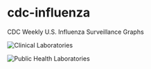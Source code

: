 # cdc-influenza
CDC Weekly U.S. Influenza Surveillance Graphs

![Clinical Laboratories](https://www.cdc.gov/flu/weekly/WeeklyArchives2022-2023/images/WHONPHL47_small.gif?raw=true)

![Public Health Laboratories](https://www.cdc.gov/flu/weekly/weeklyarchives2022-2023/images/WHOPHL47_small.gif?raw=true)
        